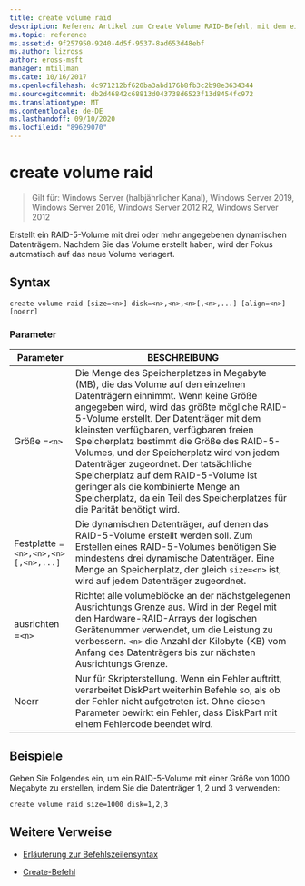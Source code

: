 ```yaml
---
title: create volume raid
description: Referenz Artikel zum Create Volume RAID-Befehl, mit dem ein RAID-5-Volume mit drei oder mehr angegebenen dynamischen Datenträgern erstellt wird.
ms.topic: reference
ms.assetid: 9f257950-9240-4d5f-9537-8ad653d48ebf
ms.author: lizross
author: eross-msft
manager: mtillman
ms.date: 10/16/2017
ms.openlocfilehash: dc971212bf620ba3abd176b8fb3c2b98e3634344
ms.sourcegitcommit: db2d46842c68813d043738d6523f13d8454fc972
ms.translationtype: MT
ms.contentlocale: de-DE
ms.lasthandoff: 09/10/2020
ms.locfileid: "89629070"
---
```

# <a name="create-volume-raid"></a>create volume raid

> Gilt für: Windows Server (halbjährlicher Kanal), Windows Server 2019, Windows Server 2016, Windows Server 2012 R2, Windows Server 2012

Erstellt ein RAID-5-Volume mit drei oder mehr angegebenen dynamischen Datenträgern. Nachdem Sie das Volume erstellt haben, wird der Fokus automatisch auf das neue Volume verlagert.

## <a name="syntax"></a>Syntax

```
create volume raid [size=<n>] disk=<n>,<n>,<n>[,<n>,...] [align=<n>] [noerr]
```

### <a name="parameters"></a>Parameter

| Parameter | BESCHREIBUNG |
| --------- | ----------- |
| Größe =`<n>` | Die Menge des Speicherplatzes in Megabyte (MB), die das Volume auf den einzelnen Datenträgern einnimmt. Wenn keine Größe angegeben wird, wird das größte mögliche RAID-5-Volume erstellt. Der Datenträger mit dem kleinsten verfügbaren, verfügbaren freien Speicherplatz bestimmt die Größe des RAID-5-Volumes, und der Speicherplatz wird von jedem Datenträger zugeordnet. Der tatsächliche Speicherplatz auf dem RAID-5-Volume ist geringer als die kombinierte Menge an Speicherplatz, da ein Teil des Speicherplatzes für die Parität benötigt wird. |
| Festplatte =`<n>,<n>,<n>[,<n>,...]` | Die dynamischen Datenträger, auf denen das RAID-5-Volume erstellt werden soll. Zum Erstellen eines RAID-5-Volumes benötigen Sie mindestens drei dynamische Datenträger. Eine Menge an Speicherplatz, der gleich `size=<n>` ist, wird auf jedem Datenträger zugeordnet. |
| ausrichten =`<n>` | Richtet alle volumeblöcke an der nächstgelegenen Ausrichtungs Grenze aus. Wird in der Regel mit den Hardware-RAID-Arrays der logischen Gerätenummer verwendet, um die Leistung zu verbessern. `<n>` die Anzahl der Kilobyte (KB) vom Anfang des Datenträgers bis zur nächsten Ausrichtungs Grenze. |
| Noerr | Nur für Skripterstellung. Wenn ein Fehler auftritt, verarbeitet DiskPart weiterhin Befehle so, als ob der Fehler nicht aufgetreten ist. Ohne diesen Parameter bewirkt ein Fehler, dass DiskPart mit einem Fehlercode beendet wird. |

## <a name="examples"></a>Beispiele

Geben Sie Folgendes ein, um ein RAID-5-Volume mit einer Größe von 1000 Megabyte zu erstellen, indem Sie die Datenträger 1, 2 und 3 verwenden:

```
create volume raid size=1000 disk=1,2,3
```

## <a name="additional-references"></a>Weitere Verweise

- [Erläuterung zur Befehlszeilensyntax](command-line-syntax-key.md)

- [Create-Befehl](create.md)
